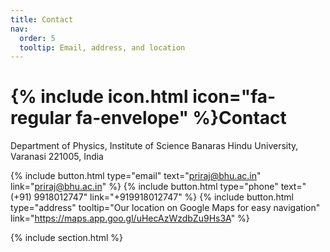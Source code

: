 ```yaml
---
title: Contact
nav:
  order: 5
  tooltip: Email, address, and location
---
```


# {% include icon.html icon="fa-regular fa-envelope" %}Contact

Department of Physics, Institute of Science
Banaras Hindu University, Varanasi 221005, India

{%
  include button.html
  type="email"
  text="priraj@bhu.ac.in"
  link="priraj@bhu.ac.in"
%}
{%
  include button.html
  type="phone"
  text="(+91) 9918012747"
  link="+919918012747"
%}
{%
  include button.html
  type="address"
  tooltip="Our location on Google Maps for easy navigation"
  link="https://maps.app.goo.gl/uHecAzWzdbZu9Hs3A"
%}

{% include section.html %}

